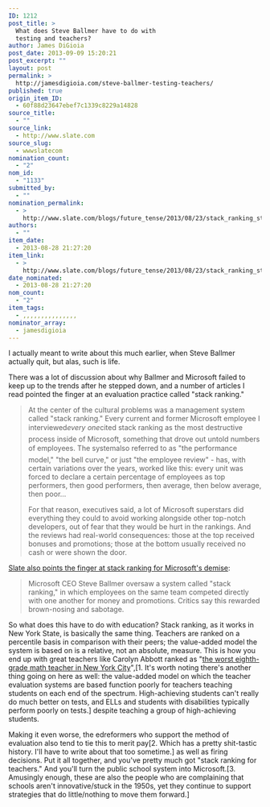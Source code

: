 ```yaml
---
ID: 1212
post_title: >
  What does Steve Ballmer have to do with
  testing and teachers?
author: James DiGioia
post_date: 2013-09-09 15:20:21
post_excerpt: ""
layout: post
permalink: >
  http://jamesdigioia.com/steve-ballmer-testing-teachers/
published: true
origin_item_ID:
  - 60f88d23647ebef7c1339c8229a14828
source_title:
  - ""
source_link:
  - http://www.slate.com
source_slug:
  - wwwslatecom
nomination_count:
  - "2"
nom_id:
  - "1133"
submitted_by:
  - ""
nomination_permalink:
  - >
    http://www.slate.com/blogs/future_tense/2013/08/23/stack_ranking_steve_ballmer_s_employee_evaluation_system_and_microsoft_s.html
authors:
  - ""
item_date:
  - 2013-08-28 21:27:20
item_link:
  - >
    http://www.slate.com/blogs/future_tense/2013/08/23/stack_ranking_steve_ballmer_s_employee_evaluation_system_and_microsoft_s.html
date_nominated:
  - 2013-08-28 21:27:20
nom_count:
  - "2"
item_tags:
  - ,,,,,,,,,,,,,,,
nominator_array:
  - jamesdigioia
---
```

I actually meant to write about this much earlier, when Steve Ballmer actually quit, but alas, such is life.

There was a lot of discussion about why Ballmer and Microsoft failed to keep up to the trends after he stepped down, and a number of articles I read pointed the finger at an evaluation practice called "stack ranking."

> At the center of the cultural problems was a management system called "stack ranking." Every current and former Microsoft employee I interviewed*every one*cited stack ranking as the most destructive process inside of Microsoft, something that drove out untold numbers of employees. The systemalso referred to as "the performance model," "the bell curve," or just "the employee review" - has, with certain variations over the years, worked like this: every unit was forced to declare a certain percentage of employees as top performers, then good performers, then average, then below average, then poor...
> 
> For that reason, executives said, a lot of Microsoft superstars did everything they could to avoid working alongside other top-notch developers, out of fear that they would be hurt in the rankings. And the reviews had real-world consequences: those at the top received bonuses and promotions; those at the bottom usually received no cash or were shown the door.<!--more-->

[Slate also points the finger at stack ranking for Microsoft's demise][1]:

> Microsoft CEO Steve Ballmer oversaw a system called "stack ranking," in which employees on the same team competed directly with one another for money and promotions. Critics say this rewarded brown-nosing and sabotage.

So what does this have to do with education? Stack ranking, as it works in New York State, is basically the same thing. Teachers are ranked on a percentile basis in comparison with their peers; the value-added model the system is based on is a relative, not an absolute, measure. This is how you end up with great teachers like Carolyn Abbott ranked as "[the worst eighth-grade math teacher in New York City][2]",[1. It's worth noting there's another thing going on here as well: the value-added model on which the teacher evaluation systems are based function poorly for teachers teaching students on each end of the spectrum. High-achieving students can't really do much better on tests, and ELLs and students with disabilities typically perform poorly on tests.] despite teaching a group of high-achieving students.

Making it even worse, the edreformers who support the method of evaluation also tend to tie this to merit pay[2. Which has a pretty shit-tastic history. I'll have to write about that too sometime.] as well as firing decisions. Put it all together, and you've pretty much got "stack ranking for teachers." And you'll turn the public school system into Microsoft.[3. Amusingly enough, these are also the people who are complaining that schools aren't innovative/stuck in the 1950s, yet they continue to support strategies that do little/nothing to move them forward.]

 [1]: http://www.slate.com/blogs/future_tense/2013/08/23/stack_ranking_steve_ballmer_s_employee_evaluation_system_and_microsoft_s.html
 [2]: http://eyeoned.org/content/the-worst-eighth-grade-math-teacher-in-new-york-city_326/